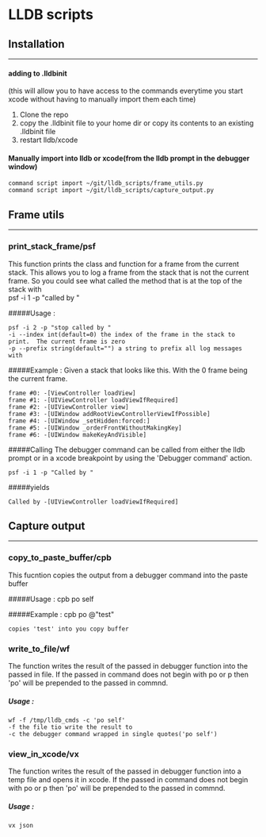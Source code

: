 # LLDB scripts

## Installation
---
#### adding to .lldbinit
(this will allow you to have access to the commands everytime you start xcode without having to manually import them each time)

1. Clone the repo
1. copy the .lldbinit file to your home dir or copy its contents to an existing .lldbinit file
1. restart lldb/xcode

#### Manually import into lldb or xcode(from the lldb prompt in the debugger window)


    command script import ~/git/lldb_scripts/frame_utils.py
    command script import ~/git/lldb_scripts/capture_output.py


## Frame utils
---
### print_stack_frame/psf
This function prints the class and function for a frame from the current stack.  This allows you to log a frame from the stack that is not the current frame.  So you could see what called the method that is at the top of the stack with  
    psf -i 1 -p "called by "  
  
#####Usage :
    
    psf -i 2 -p "stop called by "
    -i --index int(default=0) the index of the frame in the stack to print.  The current frame is zero
    -p --prefix string(default="") a string to prefix all log messages with

#####Example :
    Given a stack that looks like this. With the 0 frame being the current frame. 
    
    frame #0: -[ViewController loadView]
    frame #1: -[UIViewController loadViewIfRequired]
    frame #2: -[UIViewController view]
    frame #3: -[UIWindow addRootViewControllerViewIfPossible]
    frame #4: -[UIWindow _setHidden:forced:]
    frame #5: -[UIWindow _orderFrontWithoutMakingKey]
    frame #6: -[UIWindow makeKeyAndVisible]

#####Calling 
The debugger command can be called from either the lldb prompt or in a xcode breakpoint by  using the 'Debugger command' action.
    
    psf -i 1 -p "Called by "
#####yields

    Called by -[UIViewController loadViewIfRequired]

## Capture output
---
### copy_to_paste_buffer/cpb
This fucntion copies the output from a debugger command into the paste buffer

#####Usage : 
    cpb po self

#####Example :
    cpb po @"test"

    copies 'test' into you copy buffer

### write_to_file/wf
The function writes the result of the passed in debugger function into the passed in file.  If the passed in command does not begin with po or p then 'po' will be prepended to the passed in commnd.

##### Usage :
    wf -f /tmp/lldb_cmds -c 'po self'
    -f the file tio write the result to
    -c the debugger command wrapped in single quotes('po self')

### view_in_xcode/vx
The function writes the result of the passed in debugger function into a temp file and opens it in xcode. If the passed in command does not begin with po or p then 'po' will be prepended to the passed in commnd.

##### Usage :
    vx json

